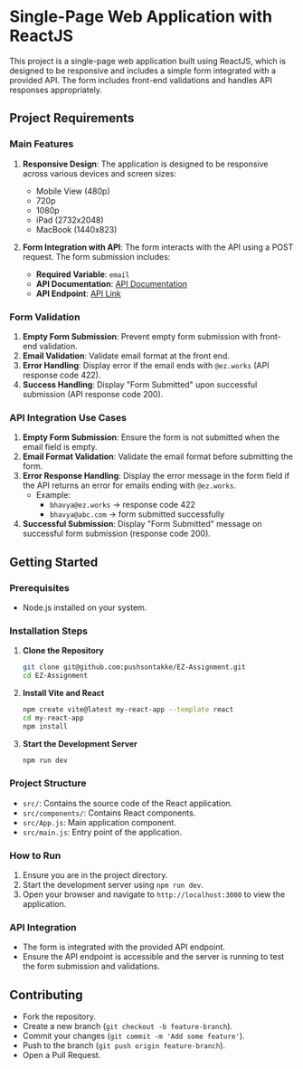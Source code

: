 # Single-Page Web Application with ReactJS

This project is a single-page web application built using ReactJS, which is designed to be responsive and includes a simple form integrated with a provided API. The form includes front-end validations and handles API responses appropriately.

## Project Requirements

### Main Features
1. **Responsive Design**: The application is designed to be responsive across various devices and screen sizes:
    - Mobile View (480p)
    - 720p
    - 1080p
    - iPad (2732x2048)
    - MacBook (1440x823)

2. **Form Integration with API**: The form interacts with the API using a POST request. The form submission includes:
    - **Required Variable**: `email`
    - **API Documentation**: [API Documentation](http://34.225.132.160:8002/docs)
    - **API Endpoint**: [API Link](http://34.225.132.160:8002/api)

### Form Validation
1. **Empty Form Submission**: Prevent empty form submission with front-end validation.
2. **Email Validation**: Validate email format at the front end.
3. **Error Handling**: Display error if the email ends with `@ez.works` (API response code 422).
4. **Success Handling**: Display "Form Submitted" upon successful submission (API response code 200).

### API Integration Use Cases
1. **Empty Form Submission**: Ensure the form is not submitted when the email field is empty.
2. **Email Format Validation**: Validate the email format before submitting the form.
3. **Error Response Handling**: Display the error message in the form field if the API returns an error for emails ending with `@ez.works`.
    - Example:
        - `bhavya@ez.works` → response code 422
        - `bhavya@abc.com` → form submitted successfully
4. **Successful Submission**: Display "Form Submitted" message on successful form submission (response code 200).

## Getting Started

### Prerequisites
- Node.js installed on your system.

### Installation Steps

1. **Clone the Repository**
    ```bash
    git clone git@github.com:pushsontakke/EZ-Assignment.git
    cd EZ-Assignment
    ```

2. **Install Vite and React**
    ```bash
    npm create vite@latest my-react-app --template react
    cd my-react-app
    npm install
    ```

3. **Start the Development Server**
    ```bash
    npm run dev
    ```

### Project Structure
- `src/`: Contains the source code of the React application.
- `src/components/`: Contains React components.
- `src/App.js`: Main application component.
- `src/main.js`: Entry point of the application.

### How to Run
1. Ensure you are in the project directory.
2. Start the development server using `npm run dev`.
3. Open your browser and navigate to `http://localhost:3000` to view the application.

### API Integration
- The form is integrated with the provided API endpoint.
- Ensure the API endpoint is accessible and the server is running to test the form submission and validations.


## Contributing
- Fork the repository.
- Create a new branch (`git checkout -b feature-branch`).
- Commit your changes (`git commit -m 'Add some feature'`).
- Push to the branch (`git push origin feature-branch`).
- Open a Pull Request.

